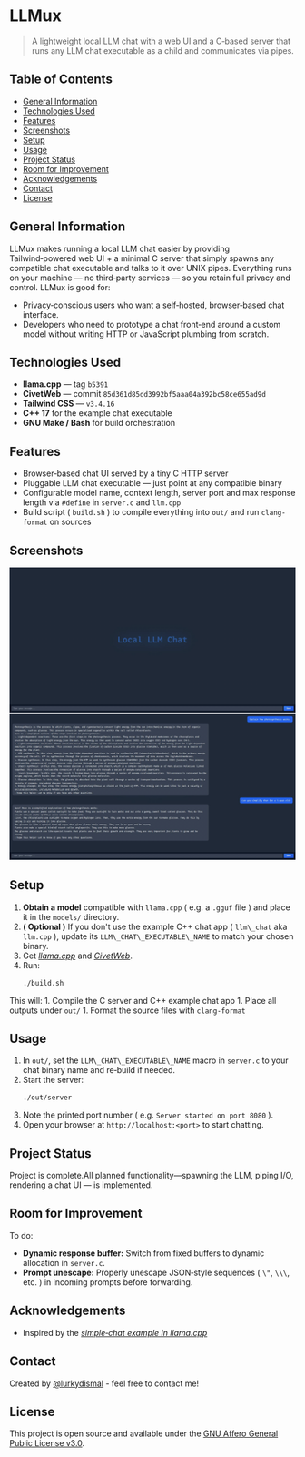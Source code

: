 <!-- :toc: macro -->
<!-- :toc-title: -->
<!-- :toclevels: 99 -->

# LLMux <!-- omit from toc -->

> A lightweight local LLM chat with a web UI and a C‑based server that runs any LLM chat executable as a child and communicates via pipes.

## Table of Contents <!-- omit from toc -->

* [General Information](#general-information)
* [Technologies Used](#technologies-used)
* [Features](#features)
* [Screenshots](#screenshots)
* [Setup](#setup)
* [Usage](#usage)
* [Project Status](#project-status)
* [Room for Improvement](#room-for-improvement)
* [Acknowledgements](#acknowledgements)
* [Contact](#contact)
* [License](#license)

## General Information

LLMux makes running a local LLM chat easier by providing Tailwind‑powered web UI + a minimal C server that simply spawns any compatible chat executable and talks to it over UNIX pipes. Everything runs on your machine — no third‑party services — so you retain full privacy and control. LLMux is good for:

* Privacy‑conscious users who want a self‑hosted, browser‑based chat interface.
* Developers who need to prototype a chat front‑end around a custom model without writing HTTP or JavaScript plumbing from scratch.

## Technologies Used

* **llama.cpp** — tag `b5391`
* **CivetWeb** — commit `85d361d85dd3992bf5aaa04a392bc58ce655ad9d`
* **Tailwind CSS** — `v3.4.16`
* **C++ 17** for the example chat executable
* **GNU Make / Bash** for build orchestration

## Features

* Browser‑based chat UI served by a tiny C HTTP server
* Pluggable LLM chat executable — just point at any compatible binary
* Configurable model name, context length, server port and max response length via `#define` in `server.c` and `llm.cpp`
* Build script ( `build.sh` ) to compile everything into `out/` and run `clang-format` on sources

## Screenshots

![Example screenshot](./img/screenshot_1.png)
![Another Example screenshot](./img/screenshot_2.png)

## Setup

1. **Obtain a model** compatible with `llama.cpp` ( e.g. a `.gguf` file ) and place it in the `models/` directory.
1. **( Optional )** If you don't use the example C++ chat app ( `llm\_chat` aka `llm.cpp` ), update its `LLM\_CHAT\_EXECUTABLE\_NAME` to match your chosen binary.
1. Get [_llama.cpp_](https://github.com/ggml-org/llama.cpp/releases/latest) and [_CivetWeb_](https://github.com/civetweb/civetweb/blob/master/docs/Installing.md).
1. Run:
    ```bash
    ./build.sh
    ```
This will:
    1. Compile the C server and C++ example chat app
    1. Place all outputs under `out/`
    1. Format the source files with `clang-format`

## Usage

1. In `out/`, set the `LLM\_CHAT\_EXECUTABLE\_NAME` macro in `server.c` to your chat binary name and re‑build if needed.
1. Start the server:
    ```bash
    ./out/server
    ```
1. Note the printed port number ( e.g. `Server started on port 8080` ).
1. Open your browser at `http://localhost:<port>` to start chatting.

## Project Status

Project is complete.All planned functionality—spawning the LLM, piping I/O, rendering a chat UI — is implemented.

## Room for Improvement

To do:

* **Dynamic response buffer:** Switch from fixed buffers to dynamic allocation in `server.c`.
* **Prompt unescape:** Properly unescape JSON‑style sequences ( `\"`, `\\\`, etc. ) in incoming prompts before forwarding.

## Acknowledgements

* Inspired by the [_simple‑chat example in llama.cpp_](https://github.com/ggml-org/llama.cpp/blob/master/examples/simple-chat/simple-chat.cpp)

## Contact

Created by [@lurkydismal](https://github.com/lurkydismal) - feel free to contact me!

## License

This project is open source and available under the
[GNU Affero General Public License v3.0](https://github.com/lurkydismal/LLMux/blob/main/LICENSE).
